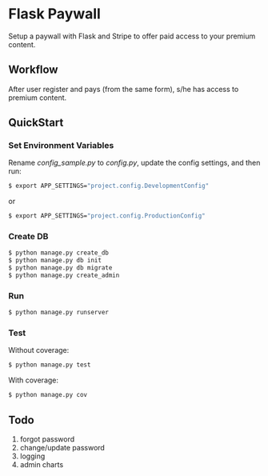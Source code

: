 # Flask Paywall

Setup a paywall with Flask and Stripe to offer paid access to your premium content.

## Workflow

After user register and pays (from the same form), s/he has access to premium content.

## QuickStart

### Set Environment Variables

Rename *config_sample.py* to *config.py*, update the config settings, and then run:

```sh
$ export APP_SETTINGS="project.config.DevelopmentConfig"
```

or

```sh
$ export APP_SETTINGS="project.config.ProductionConfig"
```

### Create DB

```sh
$ python manage.py create_db
$ python manage.py db init
$ python manage.py db migrate
$ python manage.py create_admin
```

### Run

```sh
$ python manage.py runserver
```

### Test

Without coverage:

```sh
$ python manage.py test
```

With coverage:

```sh
$ python manage.py cov
```

## Todo

1. forgot password
1. change/update password
1. logging
1. admin charts